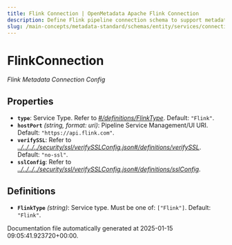 ```yaml
---
title: Flink Connection | OpenMetadata Apache Flink Connection
description: Define Flink pipeline connection schema to support metadata ingestion for stream-based pipeline executions.
slug: /main-concepts/metadata-standard/schemas/entity/services/connections/pipeline/flinkconnection
---
```


# FlinkConnection

*Flink Metadata Connection Config*

## Properties

- **`type`**: Service Type. Refer to *[#/definitions/FlinkType](#definitions/FlinkType)*. Default: `"Flink"`.
- **`hostPort`** *(string, format: uri)*: Pipeline Service Management/UI URI. Default: `"https://api.flink.com"`.
- **`verifySSL`**: Refer to *[../../../../security/ssl/verifySSLConfig.json#/definitions/verifySSL](#/../../../security/ssl/verifySSLConfig.json#/definitions/verifySSL)*. Default: `"no-ssl"`.
- **`sslConfig`**: Refer to *[../../../../security/ssl/verifySSLConfig.json#/definitions/sslConfig](#/../../../security/ssl/verifySSLConfig.json#/definitions/sslConfig)*.
## Definitions

- **`FlinkType`** *(string)*: Service type. Must be one of: `["Flink"]`. Default: `"Flink"`.


Documentation file automatically generated at 2025-01-15 09:05:41.923720+00:00.
